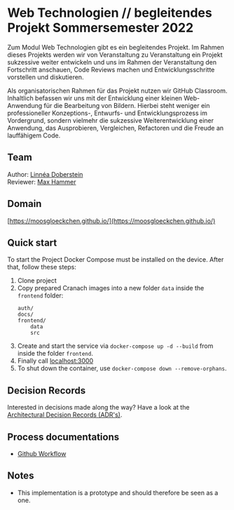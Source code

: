 # Web Technologien // begleitendes Projekt Sommersemester 2022

Zum Modul Web Technologien gibt es ein begleitendes Projekt. Im Rahmen dieses Projekts werden wir von Veranstaltung zu Veranstaltung ein Projekt sukzessive weiter entwickeln und uns im Rahmen der Veranstaltung den Fortschritt anschauen, Code Reviews machen und Entwicklungsschritte vorstellen und diskutieren.

Als organisatorischen Rahmen für das Projekt nutzen wir GitHub Classroom. Inhaltlich befassen wir uns mit der Entwicklung einer kleinen Web-Anwendung für die Bearbeitung von Bildern. Hierbei steht weniger ein professioneller Konzeptions-, Entwurfs- und Entwicklungsprozess im Vordergrund, sondern vielmehr die sukzessive Weiterentwicklung einer Anwendung, das Ausprobieren, Vergleichen, Refactoren und die Freude an lauffähigem Code.

## Team
Author: [Linnéa Doberstein](https://github.com/Moosgloeckchen)  
Reviewer: [Max Hammer](https://github.com/MaxHam)

## Domain
[https://moosgloeckchen.github.io/](https://moosgloeckchen.github.io/)

## Quick start

To start the Project Docker Compose must be installed on the device. After that, follow these steps:

1. Clone project
2. Copy prepared Cranach images into a new folder `data` inside the `frontend` folder:
    ```
    auth/
    docs/
    frontend/
        data
        src
    ```
3. Create and start the service via `docker-compose up -d --build` from inside the folder `frontend`.
4. Finally call [localhost:3000](http://localhost:3000)
5. To shut down the container, use `docker-compose down --remove-orphans`.

## Decision Records
Interested in decisions made along the way? Have a look at the [Architectural Decision Records (ADR's)](./docs/decisions/README.md).

## Process documentations
* [Github Workflow](./docs/review-process.md)

## Notes
* This implementation is a prototype and should therefore be seen as a one.